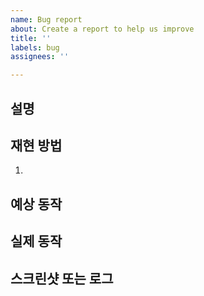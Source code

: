 ```yaml
---
name: Bug report
about: Create a report to help us improve
title: ''
labels: bug
assignees: ''

---
```


## 설명


## 재현 방법
1.

## 예상 동작


## 실제 동작


## 스크린샷 또는 로그

